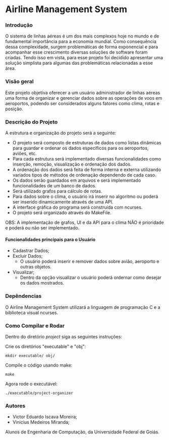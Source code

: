 # Airline Management System 

### Introdução

O sistema de linhas aéreas é um dos mais complexos hoje no mundo e de fundamental importância para a economia mundial. Como consequência dessa complexidade, surgem problemáticas de forma exponencial e para acompanhar esse crescimento diversas soluções de software foram criadas. Tendo isso em vista, para esse projeto foi decidido apresentar uma solução simplista para algumas das problemáticas relacionadas a esse área.

### Visão geral

Este projeto objetiva oferecer a um usuário administrador de linhas aéreas uma forma de organizar e gerenciar dados sobre as operações de voos em aeroportos, podendo ser considerados alguns fatores como clima, rotas e posição.

### Descrição do Projeto

A estrutura e organização do projeto será a seguinte:

* O projeto será composto de estruturas de dados como listas dinâmicas para guardar e ordenar os dados específicos para os aeroportos, aviões, etc.
* Para cada estrutura será implementado diversas funcionalidades como inserção, remoção, visualização e ordenação dos dados.
* A ordenação dos dados será feita de forma interna e externa utilizando variados tipos de métodos de ordenação dependendo de cada caso.
* Os dados serão guardados em arquivos e será implementado funcionalidades de um banco de dados.
* Será utilizado grafos para cálculo de rotas.
* Para dados sobre o clima, o usuário irá inserir no algoritmo ou poderá ser inserido dinamicamente através de uma API.
* A interface gráfica do programa será construída com ncurses.
* O projeto será organizado através do MakeFile. 

OBS: A implementação de grafos, UI e da API para o clima NÃO é prioridade e poderá ou não ser implementado.

#### Funcionalidades principais para o Usuário

* Cadastrar Dados;
* Excluir Dados;
  - O usuário poderá inserir e remover dados sobre avião, aeroporto e outras objetos.
* Visualizar;
   - Dentro da opção visualizar o usuário poderá ordernar como desejar os dados mostrados.

### Depêndencias

O Airline Management System utilizará a linguagem de programação C e a biblioteca visual ncurses.

### Como Compilar e Rodar

Dentro do  diretório *project* siga as seguintes instruções:

Crie os diretórios "executable" e "obj":

```
mkdir executable/ obj/
```

Compile o código usando make:
```
make
```

Agora rode o executável:
```
./executable/project-organizer
```

### Autores

* Victor Eduardo Iscava Moreira;
* Vinicius Medeiros Miranda;

Alunos de Engenharia de Computação, da Universidade Federal de Goiás.
